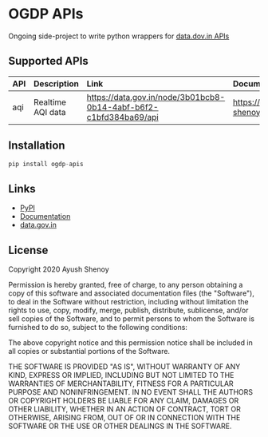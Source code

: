 # OGDP APIs

Ongoing side-project to write python wrappers for [data.dov.in APIs](https://data.gov.in/ogpl_apis)

## Supported APIs

| API  | Description                  |Link                                                                  |Documentation                                                       |
|:-----|:-----------------------------|:---------------------------------------------------------------------|:-------------------------------------------------------------------|
|aqi   |  Realtime AQI data           |https://data.gov.in/node/3b01bcb8-0b14-4abf-b6f2-c1bfd384ba69/api     |https://app.gitbook.com/@ayush-shenoy/s/ogdp-apis/apis/aqi          |

## Installation

```py
pip install ogdp-apis
```
## Links

- [PyPI]()
- [Documentation]()
- [data.gov.in](https://data.gov.in)

## License

Copyright 2020 Ayush Shenoy

Permission is hereby granted, free of charge, to any person obtaining a copy of this software and associated documentation files (the "Software"), to deal in the Software without restriction, including without limitation the rights to use, copy, modify, merge, publish, distribute, sublicense, and/or sell copies of the Software, and to permit persons to whom the Software is furnished to do so, subject to the following conditions:

The above copyright notice and this permission notice shall be included in all copies or substantial portions of the Software.

THE SOFTWARE IS PROVIDED "AS IS", WITHOUT WARRANTY OF ANY KIND, EXPRESS OR IMPLIED, INCLUDING BUT NOT LIMITED TO THE WARRANTIES OF MERCHANTABILITY, FITNESS FOR A PARTICULAR PURPOSE AND NONINFRINGEMENT. IN NO EVENT SHALL THE AUTHORS OR COPYRIGHT HOLDERS BE LIABLE FOR ANY CLAIM, DAMAGES OR OTHER LIABILITY, WHETHER IN AN ACTION OF CONTRACT, TORT OR OTHERWISE, ARISING FROM, OUT OF OR IN CONNECTION WITH THE SOFTWARE OR THE USE OR OTHER DEALINGS IN THE SOFTWARE.